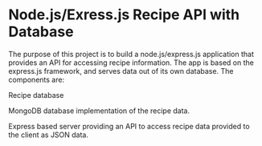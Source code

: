 # Node.js/Exress.js Recipe API with Database

The purpose of this project is to build a node.js/express.js application that provides an API for accessing recipe information. The app is based on the express.js framework, and serves data out of its own database. 
The components are:

Recipe database

MongoDB database implementation of the recipe data.

Express based server providing an API to access recipe data provided to the client as JSON data.
 
